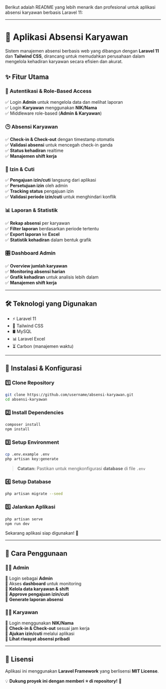 Berikut adalah README yang lebih menarik dan profesional untuk aplikasi absensi karyawan berbasis Laravel 11:  

---

# 🚀 Aplikasi Absensi Karyawan  
Sistem manajemen absensi berbasis web yang dibangun dengan **Laravel 11** dan **Tailwind CSS**, dirancang untuk memudahkan perusahaan dalam mengelola kehadiran karyawan secara efisien dan akurat.  

## ✨ Fitur Utama  

### 🔐 **Autentikasi & Role-Based Access**  
✅ Login **Admin** untuk mengelola data dan melihat laporan  
✅ Login **Karyawan** menggunakan **NIK/Nama**  
✅ Middleware role-based (**Admin & Karyawan**)  

### 🕒 **Absensi Karyawan**  
✅ **Check-in & Check-out** dengan timestamp otomatis  
✅ **Validasi absensi** untuk mencegah check-in ganda  
✅ **Status kehadiran** realtime  
✅ **Manajemen shift kerja**  

### 📅 **Izin & Cuti**  
✅ **Pengajuan izin/cuti** langsung dari aplikasi  
✅ **Persetujuan izin** oleh admin  
✅ **Tracking status** pengajuan izin  
✅ **Validasi periode izin/cuti** untuk menghindari konflik  

### 📊 **Laporan & Statistik**  
✅ **Rekap absensi** per karyawan  
✅ **Filter laporan** berdasarkan periode tertentu  
✅ **Export laporan** ke **Excel**  
✅ **Statistik kehadiran** dalam bentuk grafik  

### 🎛 **Dashboard Admin**  
✅ **Overview jumlah karyawan**  
✅ **Monitoring absensi harian**  
✅ **Grafik kehadiran** untuk analisis lebih dalam  
✅ **Manajemen shift kerja**  

---

## 🛠 **Teknologi yang Digunakan**  
- ⚡ Laravel 11  
- 🎨 Tailwind CSS  
- 🛢 MySQL  
- 📊 Laravel Excel  
- ⏳ Carbon (manajemen waktu)  

---

## 🚀 **Instalasi & Konfigurasi**  

### 1️⃣ Clone Repository  
```bash
git clone https://github.com/username/absensi-karyawan.git
cd absensi-karyawan
```

### 2️⃣ Install Dependencies  
```bash
composer install
npm install
```

### 3️⃣ Setup Environment  
```bash
cp .env.example .env
php artisan key:generate
```
> **Catatan:** Pastikan untuk mengkonfigurasi **database** di file `.env`

### 4️⃣ Setup Database  
```bash
php artisan migrate --seed
```

### 5️⃣ Jalankan Aplikasi  
```bash
php artisan serve
npm run dev
```
Sekarang aplikasi siap digunakan! 🎉  

---

## 🎯 **Cara Penggunaan**  

### 👨‍💼 **Admin**  
🔹 Login sebagai **Admin**  
🔹 Akses **dashboard** untuk monitoring  
🔹 **Kelola data karyawan & shift**  
🔹 **Approve pengajuan izin/cuti**  
🔹 **Generate laporan absensi**  

### 👨‍💻 **Karyawan**  
🔹 Login menggunakan **NIK/Nama**  
🔹 **Check-in & Check-out** sesuai jam kerja  
🔹 **Ajukan izin/cuti** melalui aplikasi  
🔹 **Lihat riwayat absensi pribadi**  

---

## 📜 **Lisensi**  
Aplikasi ini menggunakan **Laravel Framework** yang berlisensi **MIT License**.  

💡 **Dukung proyek ini dengan memberi ⭐ di repository!** 🚀